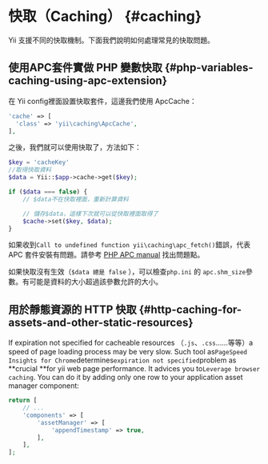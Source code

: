 # 快取（Caching） {#caching}

Yii 支援不同的快取機制。下面我們說明如何處理常見的快取問題。

## 使用APC套件實做 PHP 變數快取 {#php-variables-caching-using-apc-extension}

在 Yii config裡面設置快取套件，這邊我們使用 ApcCache：

```php
'cache' => [
  'class' => 'yii\caching\ApcCache',
],
```

之後，我們就可以使用快取了，方法如下：

```php
$key = 'cacheKey'
//取得快取資料
$data = Yii::$app->cache->get($key);

if ($data === false) {
    // $data不在快取裡面，重新計算資料

    // 儲存$data，這樣下次就可以從快取裡面取得了
    $cache->set($key, $data);
}
```

如果收到`Call to undefined function yii\caching\apc_fetch()`錯誤，代表 APC 套件安裝有問題。請參考 [PHP APC manual](http://php.net/manual/en/book.apc.php) 找出問題點。

如果快取沒有生效（`$data 總是 false` ），可以檢查`php.ini` 的 `apc.shm_size`參數。有可能是資料的大小超過該參數允許的大小。

## 用於靜態資源的 HTTP 快取 {#http-caching-for-assets-and-other-static-resources}

If expiration not specified for cacheable resources （`.js`、`.css`……等等）a speed of page loading process may be very slow. Such tool as`PageSpeed Insights for Chrome`determines`expiration not specified`problem as **crucial **for yii web page performance. It advices you to`Leverage browser caching`. You can do it by adding only one row to your application asset manager component:

```php
return [
    // ...
    'components' => [
        'assetManager' => [
            'appendTimestamp' => true,
        ],
    ],
];
```



